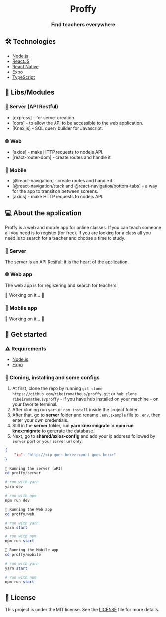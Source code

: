 <div align="center">
    <h1>Proffy</h1>
</div>

<div align="center">
<h3>Find teachers everywhere</h3>
</div>

## 🛠️ Technologies
- [Node.js](https://nodejs.org/)
- [ReactJS](https://reactjs.org/)
- [React Native](https://reactnative.dev/)
- [Expo](https://expo.io/learn)
- [TypeScript](https://www.typescriptlang.org/)

## 📂 Libs/Modules
### 🚪 Server (API Restful)
- [express] - for server creation.
- [cors] - to allow the API to be accessible to the web application.
- [Knex.js] - SQL query builder for Javascript.

### 🌐 Web
- [axios] - make HTTP requests to nodejs API.
- [react-router-dom] - create routes and handle it.

### 📱 Mobile
- [@react-navigation] - create routes and handle it.
- [@react-navigation/stack and @react-navigation/bottom-tabs] - a way for the app to transition between screens.
- [axios] - make HTTP requests to nodejs API.

## 💻 About the application
Proffy is a web and mobile app for online classes. If you can teach someone all you need is to register (for free). If you are looking for a class all you need is to search for a teacher and choose a time to study.

### 🚪 Server
The server is an API Restful; it is the heart of the application.

### 🌐 Web app
The web app is for registering and search for teachers.

<!-- #### 🏠 Home Page
Here is the Home Page; click the button to register your waste collection point.

[image]

#### 📋 Registration Page
Here is the Registration Page; fill in the fields to get your waste collection point registered and ready to be found. -->
🚧 Working on it... 🚧

### 📱 Mobile app
🚧 Working on it... 🚧
<!-- The mobile app is where you can find the waste collection point. You can contact the owner's waste collection point via email and whatsapp for more details.

#### 🏠 Home
Here is the Home Screen; fill in the fields with your state and city to check out the available waste collection point near you.



#### 📭 Points
Here is the Points Screen; select the kind of residue you would like so you can see the available waste collection point near you.



#### 📃 Detail
Here is the Detail Screen; here you can see more about the waste collection point and send a whatsapp message or email it. -->

## 🚀 Get started
### ⚠️ Requirements
- [Node.js](https://nodejs.org/)
- [Expo](https://expo.io/learn)

### 🧭 Cloning, installing and some configs
1. At first, clone the repo by running `git clone https://github.com/ribeiromatheus/proffy.git` or `hub clone ribeiromatheus/proffy` - if you have hub installed on your machine - on your favorite terminal.
2. After cloning run `yarn` or `npm install` inside the project folder.
3. After that, go to **server** folder and rename `.env.example` file to `.env`, then enter your own credentials.
4. Still in the **server** folder, run **yarn knex:migrate** or **npm run knex:migrate** to generate the database.
5. Next, go to **shared/axios-config** and add your ip address followed by server port or your server url only.

```json
{
    "ip": "http://<ip goes here>:<port goes here>"
}
```

```powershell
🎲 Running the server (API)
cd proffy/server

# run with yarn
yarn dev

# run with npm
npm run dev

🎲 Running the Web app
cd proffy/web

# run with yarn
yarn start

# run with npm
npm run start

🎲 Running the Mobile app
cd proffy/mobile

# run with yarn
yarn start

# run with npm
npm run start
```

## 📝 License
This project is under the MIT license. See the [LICENSE](https://github.com/ribeiromatheus/proffy/blob/master/LICENSE) file for more details.